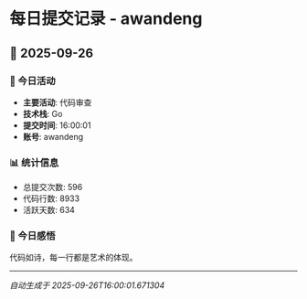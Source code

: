 # 每日提交记录 - awandeng

## 📅 2025-09-26

### 🎯 今日活动
- **主要活动**: 代码审查
- **技术栈**: Go
- **提交时间**: 16:00:01
- **账号**: awandeng

### 📊 统计信息
- 总提交次数: 596
- 代码行数: 8933
- 活跃天数: 634

### 💭 今日感悟
代码如诗，每一行都是艺术的体现。

---
*自动生成于 2025-09-26T16:00:01.671304*
